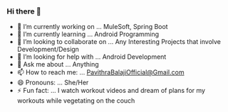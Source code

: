 ### Hi there 👋

- 🔭 I’m currently working on ... MuleSoft, Spring Boot
- 🌱 I’m currently learning ... Android Programming
- 👯 I’m looking to collaborate on ... Any Interesting Projects that involve Development/Design
- 🤔 I’m looking for help with ... Android Development
- 💬 Ask me about ... Anything
- 📫 How to reach me: ... PavithraBalajiOfficial@Gmail.com
- 😄 Pronouns: ... She/Her
- ⚡ Fun fact: ... I watch workout videos and dream of plans for my workouts while vegetating on the couch  
